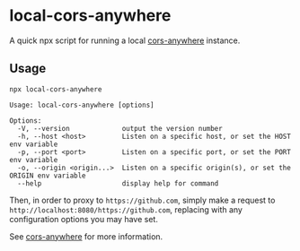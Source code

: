 # local-cors-anywhere

A quick npx script for running a local [cors-anywhere](https://github.com/Rob--W/cors-anywhere) instance.

## Usage
``` 
npx local-cors-anywhere
```

```
Usage: local-cors-anywhere [options]

Options:
  -V, --version             output the version number
  -h, --host <host>         Listen on a specific host, or set the HOST env variable
  -p, --port <port>         Listen on a specific port, or set the PORT env variable
  -o, --origin <origin...>  Listen on a specific origin(s), or set the ORIGIN env variable
  --help                    display help for command
```

Then, in order to proxy to `https://github.com`, simply make a request to `http://localhost:8080/https://github.com`, replacing with any configuration options you may have set.

See [cors-anywhere](https://github.com/Rob--W/cors-anywhere) for more information.
